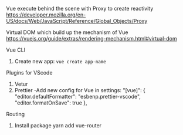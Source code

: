 Vue execute behind the scene with Proxy to create reactivity
https://developer.mozilla.org/en-US/docs/Web/JavaScript/Reference/Global_Objects/Proxy

Virtual DOM which build up the mechanism of Vue
https://vuejs.org/guide/extras/rendering-mechanism.html#virtual-dom

Vue CLI
1. Create new app:
 `vue create app-name`

Plugins for VScode
1. Vetur
2. Prettier
    -Add new config for Vue in settings:
    "[vue]": {
        "editor.defaultFormatter": "esbenp.prettier-vscode",
        "editor.formatOnSave": true
    },

Routing
1. Install package
    yarn add vue-router